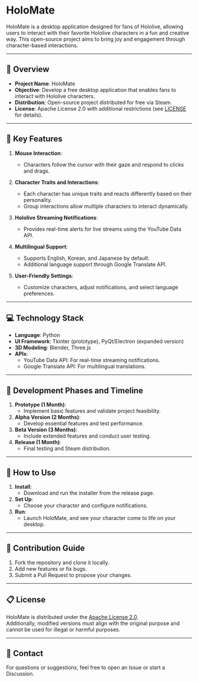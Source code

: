 # HoloMate

HoloMate is a desktop application designed for fans of Hololive, allowing users to interact with their favorite Hololive characters in a fun and creative way. This open-source project aims to bring joy and engagement through character-based interactions.

---

## 📌 Overview

- **Project Name**: HoloMate
- **Objective**: Develop a free desktop application that enables fans to interact with Hololive characters.
- **Distribution**: Open-source project distributed for free via Steam.
- **License**: Apache License 2.0 with additional restrictions (see [LICENSE](./LICENSE) for details).

---

## 🌟 Key Features

1. **Mouse Interaction**:
   - Characters follow the cursor with their gaze and respond to clicks and drags.

2. **Character Traits and Interactions**:
   - Each character has unique traits and reacts differently based on their personality.
   - Group interactions allow multiple characters to interact dynamically.

3. **Hololive Streaming Notifications**:
   - Provides real-time alerts for live streams using the YouTube Data API.

4. **Multilingual Support**:
   - Supports English, Korean, and Japanese by default.
   - Additional language support through Google Translate API.

5. **User-Friendly Settings**:
   - Customize characters, adjust notifications, and select language preferences.

---

## 💻 Technology Stack

- **Language**: Python
- **UI Framework**: Tkinter (prototype), PyQt/Electron (expanded version)
- **3D Modeling**: Blender, Three.js
- **APIs**:
  - YouTube Data API: For real-time streaming notifications.
  - Google Translate API: For multilingual translations.

---

## 📅 Development Phases and Timeline

1. **Prototype (1 Month)**:
   - Implement basic features and validate project feasibility.
2. **Alpha Version (2 Months)**:
   - Develop essential features and test performance.
3. **Beta Version (3 Months)**:
   - Include extended features and conduct user testing.
4. **Release (1 Month)**:
   - Final testing and Steam distribution.

---

## 📖 How to Use

1. **Install**:
   - Download and run the installer from the release page.
2. **Set Up**:
   - Choose your character and configure notifications.
3. **Run**:
   - Launch HoloMate, and see your character come to life on your desktop.

---

## 🚀 Contribution Guide

1. Fork the repository and clone it locally.
2. Add new features or fix bugs.
3. Submit a Pull Request to propose your changes.

---

## 📋 License

HoloMate is distributed under the [Apache License 2.0](./LICENSE).  
Additionally, modified versions must align with the original purpose and cannot be used for illegal or harmful purposes.

---

## 💬 Contact

For questions or suggestions, feel free to open an Issue or start a Discussion.